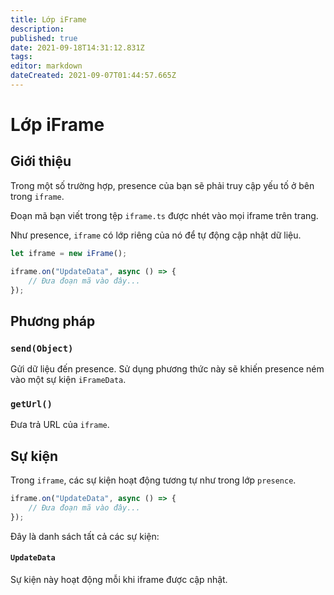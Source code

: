 ```yaml
---
title: Lớp iFrame
description:
published: true
date: 2021-09-18T14:31:12.831Z
tags:
editor: markdown
dateCreated: 2021-09-07T01:44:57.665Z
---
```


# Lớp iFrame

## Giới thiệu

Trong một số trường hợp, presence của bạn sẽ phải truy cập yếu tố ở bên trong `iframe`.

Đoạn mã bạn viết trong tệp `iframe.ts` được nhét vào mọi iframe trên trang.

Như presence, `iframe` có lớp riêng của nó để tự động cập nhật dữ liệu.

```ts
let iframe = new iFrame();

iframe.on("UpdateData", async () => {
    // Đưa đoạn mã vào đây...
});
```

## Phương pháp

### `send(Object)`
Gửi dữ liệu đến presence. Sử dụng phương thức này sẽ khiến presence ném vào một sự kiện `iFrameData`.

### `getUrl()`
Đưa trả URL của `iframe`.

## Sự kiện
Trong `iframe`, các sự kiện hoạt động tương tự như trong lớp `presence`.

```ts
iframe.on("UpdateData", async () => {
    // Đưa đoạn mã vào đây...
});
```

Đây là danh sách tất cả các sự kiện:

#### `UpdateData`

Sự kiện này hoạt động mỗi khi iframe được cập nhật.
